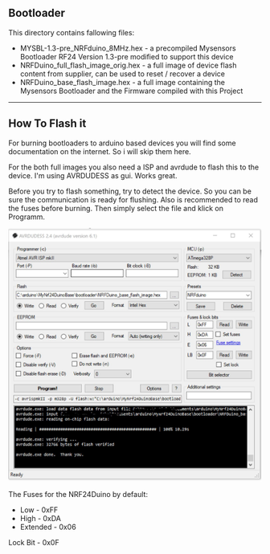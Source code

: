 

## Bootloader

This directory contains fallowing files:

- MYSBL-1.3-pre_NRFduino_8MHz.hex - a precompiled Mysensors Bootloader RF24 Version 1.3-pre modified to support this device
- NRFDuino_full_flash_image_orig.hex - a full image of device flash content from supplier, can be used to reset / recover a device
- NRFDuino_base_flash_image.hex - a full image containing the Mysensors Bootloader and the Firmware compiled with this Project

---

## How To Flash it

For burning bootloaders to arduino based devices you will find some documentation on the internet. So i will skip them here.

For the both full images you also need a ISP and avrdude to flash this to the device. I'm using AVRDUDESS as gui. Works great.

Before you try to flash something, try to detect the device. So you can be sure the communication is ready for flushing. Also is recommended to read the fuses before burning. Then simply select the file and klick on Programm.

![screenshot](AVRDUDESS_Screen.JPG)

The Fuses for the NRF24Duino by default:
- Low - 0xFF
- High - 0xDA
- Extended - 0x06

Lock Bit - 0x0F
